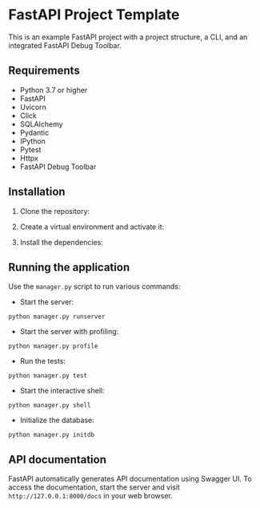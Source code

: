 # FastAPI Project Template

This is an example FastAPI project with a project structure, a CLI, and an integrated FastAPI Debug Toolbar.

## Requirements

- Python 3.7 or higher
- FastAPI
- Uvicorn
- Click
- SQLAlchemy
- Pydantic
- IPython
- Pytest
- Httpx
- FastAPI Debug Toolbar

## Installation

1. Clone the repository:

2. Create a virtual environment and activate it:

3. Install the dependencies:


## Running the application

Use the `manager.py` script to run various commands:

- Start the server:
```
python manager.py runserver
```

- Start the server with profiling:
```
python manager.py profile
```
- Run the tests:
```
python manager.py test
```
- Start the interactive shell:
```
python manager.py shell
```
- Initialize the database:
```
python manager.py initdb
```


## API documentation

FastAPI automatically generates API documentation using Swagger UI. To access the documentation, start the server and visit `http://127.0.0.1:8000/docs` in your web browser.
